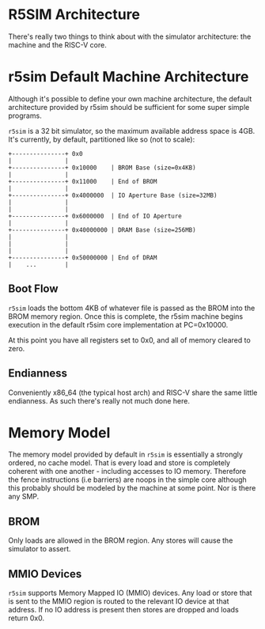 # R5SIM Architecture

There's really two things to think about with the simulator architecture: the
machine and the RISC-V core.

# r5sim Default Machine Architecture

Although it's possible to define your own machine architecture, the default
architecture provided by r5sim should be sufficient for some super simple
programs.

`r5sim` is a 32 bit simulator, so the maximum available address space is
4GB. It's currently, by default, partitioned like so (not to scale):

    +---------------+ 0x0
    |               |
    +---------------+ 0x10000    | BROM Base (size=0x4KB)
    |               |
    +---------------+ 0x11000    | End of BROM
    |               |
    +---------------+ 0x4000000  | IO Aperture Base (size=32MB)
    |               |
    |               |
    +---------------+ 0x6000000  | End of IO Aperture
    |               |
    +---------------+ 0x40000000 | DRAM Base (size=256MB)
    |               |
    |               |
    |               |
    +---------------+ 0x50000000 | End of DRAM
    |    ...        |

## Boot Flow

`r5sim` loads the bottom 4KB of whatever file is passed as the BROM into
the BROM memory region. Once this is complete, the r5sim machine begins
execution in the default r5sim core implementation at PC=0x10000.

At this point you have all registers set to 0x0, and all of memory cleared
to zero.

## Endianness

Conveniently x86_64 (the typical host arch) and RISC-V share the same little
endianness. As such there's really not much done here.

# Memory Model

The memory model provided by default in `r5sim` is essentially a strongly
ordered, no cache model. That is every load and store is completely coherent
with one another - including accesses to IO memory. Therefore the fence
instructions (i.e barriers) are noops in the simple core although this
probably should be modeled by the machine at some point. Nor is there any
SMP.

## BROM

Only loads are allowed in the BROM region. Any stores will cause the
simulator to assert.

## MMIO Devices

`r5sim` supports Memory Mapped IO (MMIO) devices. Any load or store that is
sent to the MMIO region is routed to the relevant IO device at that address.
If no IO address is present then stores are dropped and loads return 0x0.
